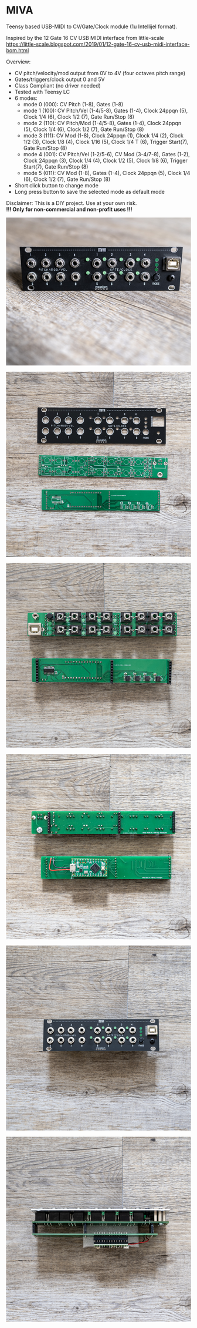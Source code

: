 # MIVA
Teensy based USB-MIDI to CV/Gate/Clock module (1u Intellijel format).

Inspired by the 12 Gate 16 CV USB MIDI interface from little-scale
https://little-scale.blogspot.com/2019/01/12-gate-16-cv-usb-midi-interface-bom.html

Overview:

* CV pitch/velocity/mod output from 0V to 4V (four octaves pitch range)
* Gates/triggers/clock output 0 and 5V
* Class Compliant (no driver needed)
* Tested with Teensy LC
* 6 modes:
  * mode 0 (000): CV Pitch (1-8), Gates (1-8)
  * mode 1 (100): CV Pitch/Vel (1-4/5-8), Gates (1-4), Clock 24ppqn (5), Clock 1/4 (6), Clock 1/2 (7), Gate Run/Stop (8)
  * mode 2 (110): CV Pitch/Mod (1-4/5-8), Gates (1-4), Clock 24ppqn (5), Clock 1/4 (6), Clock 1/2 (7), Gate Run/Stop (8)  
  * mode 3 (111): CV Mod (1-8), Clock 24ppqn (1), Clock 1/4 (2), Clock 1/2 (3), Clock 1/8 (4), Clock 1/16 (5), Clock 1/4 T (6), Trigger Start(7), Gate Run/Stop (8)
  * mode 4 (001): CV Pitch/Vel (1-2/5-6), CV Mod (3-4/7-8), Gates (1-2), Clock 24ppqn (3), Clock 1/4 (4), Clock 1/2 (5), Clock 1/8 (6), Trigger Start(7), Gate Run/Stop (8)
  * mode 5 (011): CV Mod (1-8), Gates (1-4), Clock 24ppqn (5), Clock 1/4 (6), Clock 1/2 (7), Gate Run/Stop (8)
* Short click button to change mode
* Long press button to save the selected mode as default mode

Disclaimer: This is a DIY project. Use at your own risk.<br>
<b>!!! Only for non-commercial and non-profit uses !!!</b>

![maasijam miva img1](images/DSC00112-1.jpg)

![maasijam miva img2](images/DSC00098.jpg)

![maasijam miva img3](images/DSC00099.jpg)

![maasijam miva img4](images/DSC00101.jpg)

![maasijam miva img5](images/DSC00103.jpg)

![maasijam miva img6](images/DSC00104.jpg)

